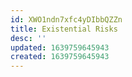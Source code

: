 ```yaml
---
id: XWO1ndn7xfc4yDIbbQZZn
title: Existential Risks
desc: ''
updated: 1639759645943
created: 1639759645943
---
```


